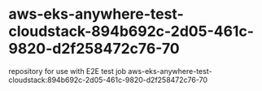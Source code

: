 # aws-eks-anywhere-test-cloudstack-894b692c-2d05-461c-9820-d2f258472c76-70
repository for use with E2E test job aws-eks-anywhere-test-cloudstack:894b692c-2d05-461c-9820-d2f258472c76-70

